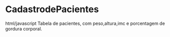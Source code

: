 # CadastrodePacientes
html/javascript
Tabela de pacientes, com peso,altura,imc e porcentagem de gordura corporal.
